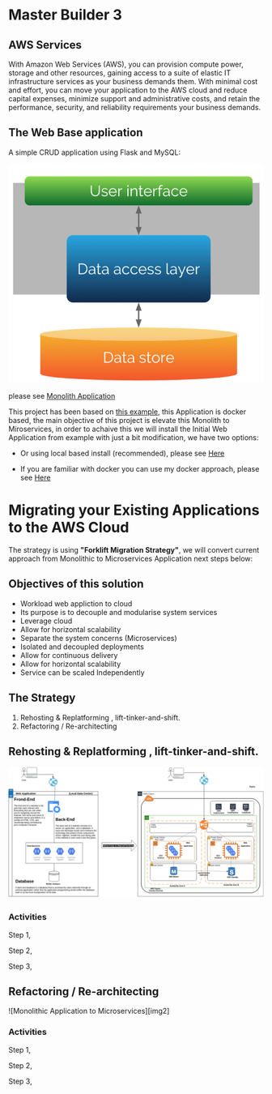 # Master Builder 3

## AWS Services
With Amazon Web Services (AWS), you can provision compute power, storage and other resources, gaining access to a suite of elastic IT infrastructure services as your business demands them. With minimal cost and effort, you can move your application to the AWS cloud and reduce capital expenses, minimize support and administrative costs, and retain the performance, security, and reliability requirements your business demands.

## The Web Base application
A simple CRUD application using Flask and MySQL: 


![Monolithic Application][img0]

please see [Monolith Application](https://blog.heptio.com/what-is-a-monolithic-application-e375f5ad5ecb) 


This project has been based  on [this example](https://github.com/muhammadhanif/crud-application-using-flask-and-mysql), this Application is
docker based, the main objective of this project is elevate this Monolith to Miroservices, in order to achaive this 
we will install the Initial Web Application from example with just a bit modification,  we have two options:

   - Or using local based install (recommended), please see [Here](topics/my_local_monolith_install.md)
   
   - If you are familiar with docker you can use my docker approach, please see [Here](docker_approach/my_docker_monolith_install.md)
        
    
# Migrating your Existing Applications to the AWS Cloud

The strategy is using __"Forklift Migration Strategy"__, we will convert current approach from Monolithic to Microservices Application next steps below:

## Objectives of this solution
- Workload web appliction to cloud
- Its purpose is to decouple and modularise system services
- Leverage cloud
- Allow for horizontal scalability
- Separate the system concerns (Microservices)
- Isolated and decoupled deployments
- Allow for continuous delivery
- Allow for horizontal scalability
- Service can be scaled Independently
 

## The Strategy

   1. Rehosting & Replatforming , lift-tinker-and-shift.
   2. Refactoring / Re-architecting

## Rehosting & Replatforming , lift-tinker-and-shift.

![Monolithic Application to AWS Cloud][img1]

### Activities

Step 1, 

Step 2,

Step 3,  

## Refactoring / Re-architecting

![Monolithic Application to Microservices][img2]

### Activities

Step 1, 

Step 2,

Step 3,  



[img0]: images/mb3-monolithic-app.png "Monolithic Application"
[img1]: images/mb3-monolithic_app-to-cloud.png "Monolithic Application to Cloud"


